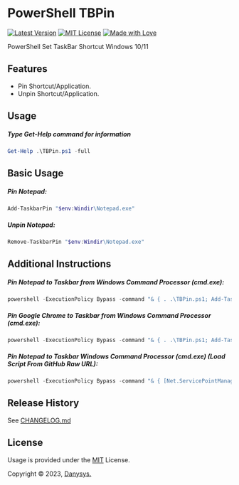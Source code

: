 # PowerShell TBPin

[![Latest Version](https://img.shields.io/badge/Latest-v1.0.0-green.svg)]()
[![MIT License](https://img.shields.io/github/license/mashape/apistatus.svg)]()
[![Made with Love](https://img.shields.io/badge/Made%20with-%E2%9D%A4-red.svg?colorB=11a9f7)]()

PowerShell Set TaskBar Shortcut Windows 10/11

## Features

* Pin Shortcut/Application.
* Unpin Shortcut/Application.

## Usage

##### Type Get-Help command for information

```powershell
Get-Help .\TBPin.ps1 -full
```

## Basic Usage

##### Pin Notepad:

```powershell
Add-TaskbarPin "$env:Windir\Notepad.exe"

```

##### Unpin Notepad:

```powershell
Remove-TaskbarPin "$env:Windir\Notepad.exe"

```

## Additional Instructions

##### Pin Notepad to Taskbar from Windows Command Processor (cmd.exe):

```powershell
powershell -ExecutionPolicy Bypass -command "& { . .\TBPin.ps1; Add-TaskbarPin '%windir%\Notepad.exe' }"

```

##### Pin Google Chrome to Taskbar from Windows Command Processor (cmd.exe):

```powershell
powershell -ExecutionPolicy Bypass -command "& { . .\TBPin.ps1; Add-TaskbarPin (Get-ItemProperty 'HKLM:\SOFTWARE\Microsoft\Windows\CurrentVersion\App Paths\chrome.exe').'(default)' }"

```

##### Pin Notepad to Taskbar Windows Command Processor (cmd.exe) (Load Script From GitHub Raw URL):

```powershell
powershell -ExecutionPolicy Bypass -command "& { [Net.ServicePointManager]::SecurityProtocol = [Net.SecurityProtocolType]::Tls12;Invoke-Expression ((New-Object System.Net.WebClient).DownloadString('https://raw.githubusercontent.com/DanysysTeam/PS-TBPin/main/TBPin.ps1'));Add-TaskbarPin '%windir%\Notepad.exe' }"

```

## Release History

See [CHANGELOG.md](CHANGELOG.md)

<!-- ## Acknowledgments & Credits -->

## License

Usage is provided under the [MIT](https://choosealicense.com/licenses/mit/) License.

Copyright © 2023, [Danysys.](https://www.danysys.com)